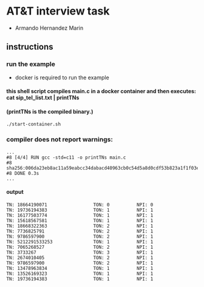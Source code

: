 # AT&T interview task
- Armando Hernandez Marin


## instructions
### run the example
- docker is required to run the example

#### this shell script compiles main.c in a docker container and then executes:  cat sip_tel_list.txt | printTNs 
#### (printTNs is the compiled binary.)

```
./start-container.sh
```

### compiler does not report warnings:

```
...
#8 [4/4] RUN gcc -std=c11 -o printTNs main.c
#8 sha256:006da23eb8ac11a59eabcc34dabacd40963cb0c54d5a8d0cdf53b823a1f1f03e
#8 DONE 0.3s
...
```

#### output

```
TN: 18664190071                 TON: 0          NPI: 0
TN: 19736194383                 TON: 1          NPI: 1
TN: 16177503774                 TON: 1          NPI: 1
TN: 15618567581                 TON: 1          NPI: 1
TN: 18668322363                 TON: 2          NPI: 1
TN: 7736825791                  TON: 2          NPI: 1
TN: 9786597900                  TON: 2          NPI: 1
TN: 5212291533253               TON: 1          NPI: 1
TN: 7065268527                  TON: 2          NPI: 1
TN: 3733267                     TON: 3          NPI: 1
TN: 2674010405                  TON: 2          NPI: 1
TN: 9786597900                  TON: 2          NPI: 1
TN: 13478963834                 TON: 1          NPI: 1
TN: 13526169323                 TON: 1          NPI: 1
TN: 19736194383                 TON: 1          NPI: 1
```